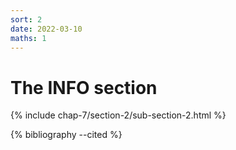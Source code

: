 ```yaml
---
sort: 2
date: 2022-03-10
maths: 1
---
```


# The INFO section

{% include chap-7/section-2/sub-section-2.html %}

{% bibliography --cited %}

